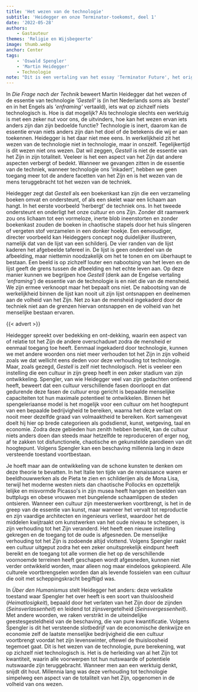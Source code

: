 ```yaml
---
title: 'Het wezen van de technologie'
subtitle: 'Heidegger en onze Terminator-toekomst, deel 1'
date: '2022-05-28'
authors:
    - Gastauteur
themes: 'Religie en Wijsbegeerte'
image: thumb.webp
anchor: Center
tags:
    - 'Oswald Spengler'
    - 'Martin Heidegger'
    - Technologie
note: "Dit is een vertaling van het essay 'Terminator Future', het origineel is [hier](https://astralflight.substack.com/p/terminator-future) te lezen."
---
```


In _Die Frage nach der Technik_ beweert Martin Heidegger dat het wezen of de essentie van technologie _'Gestell'_ is (in het Nederlands soms als _'bestel'_ en in het Engels als _'enframing'_ vertaald), iets wat op zichzelf niets technologisch is. Hoe is dat mogelijk? Als technologie slechts een werktuig is met een zeker nut voor ons, de uitvinders, hoe kan het wezen ervan iets anders zijn dan zijn bedoelde functie? Technologie is inert, daarom kan de essentie ervan niets anders zijn dan het doel of de betekenis die wij er aan toekennen. Heidegger is het daar niet mee eens. In werkelijkheid zit het wezen van de technologie niet in technologie, maar in onszelf. Tegelijkertijd is dit wezen niet ons wezen. Dat wil zeggen, _Gestell_ is niet de essentie van het Zijn in zijn totaliteit. Veeleer is het een aspect van het Zijn dat andere aspecten verbergt of bedekt. Wanneer we gevangen zitten in de essentie van de techniek, wanneer technologie ons 'inkadert', hebben we geen toegang meer tot de andere facetten van het Zijn en is het wezen van de mens teruggebracht tot het wezen van de techniek.

Heidegger zegt dat _Gestell_ als een boekenkast kan zijn die een verzameling boeken omvat en ondersteunt, of als een skelet waar een lichaam aan hangt. In het eerste voorbeeld 'herbergt' de techniek ons. In het tweede ondersteunt en onderligt het onze cultuur en ons Zijn. Zonder dit raamwerk zou ons lichaam tot een vormeloze, inerte blob ineenstorten en zonder boekenkast zouden de boeken in chaotische stapels door het huis slingeren of vergeten stof verzamelen in een donker hoekje. Een eenvoudiger, directer voorbeeld kan Heideggers concept nog duidelijker illustreren, namelijk dat van de lijst van een schilderij. De vier randen van de lijst kaderen het afgebeelde tafereel in. De lijst is geen onderdeel van de afbeelding, maar niettemin noodzakelijk om het te tonen en om überhaupt te bestaan. Een beeld is op zichzelf louter een nabootsing van het leven en de lijst geeft de grens tussen de afbeelding en het echte leven aan. Op deze manier kunnen we begrijpen hoe _Gestell_ (denk aan de Engelse vertaling _'enframing'_) de essentie van de technologie is en niet die van de mensheid. We zijn ermee verknoopt maar het bepaalt ons niet. De nabootsing van de werkelijkheid binnen de lijst kan nooit uit zijn lijst ontsnappen en deelnemen aan de volheid van het Zijn. Net zo kan de mensheid ingekaderd door de techniek niet aan de grenzen hiervan ontsnappen en de volheid van het menselijke bestaan ervaren. 
 
{{< advert >}}

Heidegger spreekt over bedekking en ont-dekking, waarin een aspect van of relatie tot het Zijn de andere overschaduwt zodra de mensheid er eenmaal toegang toe heeft. Eenmaal ingekaderd door technologie, kunnen we met andere woorden ons niet meer verhouden tot het Zijn in zijn volheid zoals we dat wellicht eens deden voor deze verhouding tot technologie. Maar, zoals gezegd, _Gestell_ is zelf niet technologisch. Het is veeleer een instelling die een cultuur in zijn greep heeft in een zeker stadium van zijn ontwikkeling. Spengler, van wie Heidegger veel van zijn gedachten ontleend heeft, beweert dat een cultuur verschillende fasen doorloopt en dat gedurende deze fasen de cultuur erop gericht is bepaalde menselijke capaciteiten tot hun maximale potentieel te ontwikkelen. Binnen het spengeleriaanse model is het mogelijk voor een cultuur om het hoogtepunt van een bepaalde bedrijvigheid te bereiken, waarna het deze verlaat om nooit meer dezelfde graad van volmaaktheid te bereiken. Kort samengevat doelt hij hier op brede categorieen als godsdienst, kunst, wetgeving, taal en economie. Zodra deze gebieden hun zenith hebben bereikt, kan de cultuur niets anders doen dan steeds maar hetzelfde te reproduceren of erger nog, af te zakken tot disfunctionele, chaotische en gekunstelde parodieen van dit hoogtepunt. Volgens Spengler kan een beschaving millennia lang in deze versteende toestand voortbestaan.
 
Je hoeft maar aan de ontwikkeling van de schone kunsten te denken om deze theorie te bevatten. In het Italie ten tijde van de renaissance waren er beeldhouwwerken als de Pieta te zien en schilderijen als de Mona Lisa, terwijl het moderne westen niets dan chaotische Pollocks en opzettelijk lelijke en misvormde Picasso's in zijn musea heeft hangen en beelden van buttplugs en obese vrouwen met bungelende schaamlippen de steden ontsieren. Wanneer een cultuur zijn meesterwerken voortbrengt, is het in de greep van de essentie van kunst, maar wanneer het vervalt tot reproductie en zijn vaardige architecten en ingenieurs verliest, waardoor het de middelen kwijtraakt om kunstwerken van het oude niveau te scheppen, is zijn verhouding tot het Zijn veranderd. Het heeft een nieuwe instelling gekregen en de toegang tot de oude is afgesneden. De menselijke verhouding tot het Zijn is zodoende altijd vlottend. Volgens Spengler raakt een cultuur uitgeput zodra het een zeker onuitsprekelijk eindpunt heeft bereikt en de toegang tot alle vormen die het op de verschillende voornoemde terreinen heeft geschapen wordt afgesneden, kunnen niet verder ontwikkeld worden, maar alleen nog maar eindeloos gekopieerd. Alle culturele voortbrengselen worden dan als levende fossielen van een cultuur die ooit met scheppingskracht begiftigd was. 
 
In _Über den Humanismus_ stelt Heidegger het anders: deze verkalkte toestand waar Spengler het over heeft is een soort van thuisloosheid (_Heimatlosigkeit_), bepaald door het verlaten van het Zijn door de zijnden (_Seinsverlassenheit_) en leidend tot zijnsvergetelheid (_Seinsvergessenheit_). Met andere woorden, we raken verstrikt in de uiteindelijke geestesgesteldheid van de beschaving, die van pure kwantificatie. Volgens Spengler is dit het versteende slotbedrijf van de economische denkwijze en economie zelf de laatste menselijke bedrijvigheid die een cultuur voortbrengt voordat het zijn levenswinter, oftewel de thuisloosheid tegemoet gaat. Dit is het wezen van de technologie, pure berekening, wat op zichzelf niet technologisch is. Het is de herleiding van al het Zijn tot kwantiteit, waarin alle voorwerpen tot hun nutswaarde of potentiele nutswaarde zijn teruggebracht. Wanneer men aan een werktuig denkt, snijdt dit hout. Millennia lang was deze verhouding tot technologie simpelweg een aspect van de totaliteit van het Zijn, opgenomen in de volheid van ons wezen.
